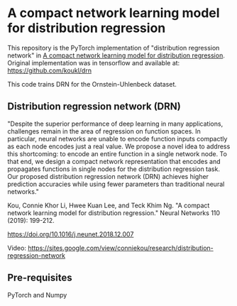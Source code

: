 # A compact network learning model for distribution regression

This repository is the PyTorch implementation of "distribution regression network" in [A compact network learning model for distribution regression](https://doi.org/10.1016/j.neunet.2018.12.007). Original implementation was in tensorflow and available at: https://github.com/koukl/drn

This code trains DRN for the Ornstein-Uhlenbeck dataset.

## Distribution regression network (DRN)

"Despite the superior performance of deep learning in many applications, challenges remain in the area of regression on function spaces. In particular, neural networks are unable to encode function inputs compactly as each node encodes just a real value. We propose a novel idea to address this shortcoming: to encode an entire function in a single network node. To that end, we design a compact network representation that encodes and propagates functions in single nodes for the distribution regression task. Our proposed distribution regression network (DRN) achieves higher prediction accuracies while using fewer parameters than traditional neural networks."

Kou, Connie Khor Li, Hwee Kuan Lee, and Teck Khim Ng. "A compact network learning model for distribution regression." Neural Networks 110 (2019): 199-212.

https://doi.org/10.1016/j.neunet.2018.12.007

Video: https://sites.google.com/view/conniekou/research/distribution-regression-network

## Pre-requisites
PyTorch and Numpy
